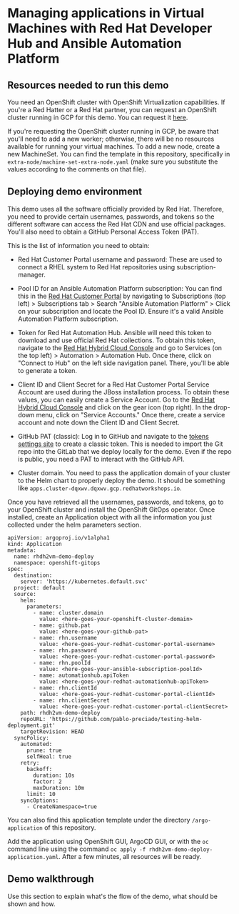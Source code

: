 # Managing applications in Virtual Machines with Red Hat Developer Hub and Ansible Automation Platform

## Resources needed to run this demo

You need an OpenShift cluster with OpenShift Virtualization capabilities. If you're a Red Hatter or a Red Hat partner, you can request an OpenShift cluster running in GCP for this demo. You can request it [here](https://catalog.demo.redhat.com/catalog?item=babylon-catalog-prod/gcp-gpte.ocp4-on-gcp.prod&utm_source=webapp&utm_medium=share-link).

If you're requesting the OpenShift cluster running in GCP, be aware that you'll need to add a new worker; otherwise, there will be no resources available for running your virtual machines. To add a new node, create a new MachineSet. You can find the template in this repository, specifically in `extra-node/machine-set-extra-node.yaml` (make sure you substitute the values according to the comments on that file). 

## Deploying demo environment

This demo uses all the software officially provided by Red Hat. Therefore, you need to provide certain usernames, passwords, and tokens so the different software can access the Red Hat CDN and use official packages. You'll also need to obtain a GitHub Personal Access Token (PAT). 

This is the list of information you need to obtain:

- Red Hat Customer Portal username and password: These are used to connect a RHEL system to Red Hat repositories using subscription-manager.

- Pool ID for an Ansible Automation Platform subscription: You can find this in the [Red Hat Customer Portal](https://access.redhat.com/) by navigating to Subscriptions (top left) > Subscriptions tab > Search "Ansible Automation Platform" > Click on your subscription and locate the Pool ID. Ensure it's a valid Ansible Automation Platform subscription.

- Token for Red Hat Automation Hub. Ansible will need this token to download and use official Red Hat collections. To obtain this token, navigate to the [Red Hat Hybrid Cloud Console](https://console.redhat.com) and go to Services (on the top left) > Automation > Automation Hub. Once there, click on "Connect to Hub" on the left side navigation panel. There, you'll be able to generate a token.

- Client ID and Client Secret for a Red Hat Customer Portal Service Account are used during the JBoss installation process. To obtain these values, you can easily create a Service Account. Go to the [Red Hat Hybrid Cloud Console](https://console.redhat.com) and click on the gear icon (top right). In the drop-down menu, click on "Service Accounts." Once there, create a service account and note down the Client ID and Client Secret.

- GitHub PAT (classic): Log in to GitHub and navigate to the [tokens settings site](https://github.com/settings/tokens) to create a classic token. This is needed to import the Git repo into the GitLab that we deploy locally for the demo. Even if the repo is public, you need a PAT to interact with the GitHub API.

- Cluster domain. You need to pass the application domain of your cluster to the Helm chart to properly deploy the demo. It should be something like `apps.cluster-dqxwv.dqxwv.gcp.redhatworkshops.io`. 

Once you have retrieved all the usernames, passwords, and tokens, go to your OpenShift cluster and install the OpenShift GitOps operator. Once installed, create an Application object with all the information you just collected under the helm parameters section. 

```
apiVersion: argoproj.io/v1alpha1
kind: Application
metadata:
  name: rhdh2vm-demo-deploy
  namespace: openshift-gitops
spec:
  destination:
    server: 'https://kubernetes.default.svc'
  project: default
  source:
    helm:
      parameters:
        - name: cluster.domain
          value: <here-goes-your-openshift-cluster-domain>
        - name: github.pat
          value: <here-goes-your-github-pat>
        - name: rhn.username
          value: <here-goes-your-redhat-customer-portal-username>
        - name: rhn.password
          value: <here-goes-your-redhat-customer-portal-password>
        - name: rhn.poolId
          value: <here-goes-your-ansible-subscription-poolId>
        - name: automationhub.apiToken
          value: <here-goes-your-redhat-automationhub-apiToken>
        - name: rhn.clientId
          value: <here-goes-your-redhat-customer-portal-clientId>
        - name: rhn.clientSecret
          value: <here-goes-your-redhat-customer-portal-clientSecret>
    path: rhdh2vm-demo-deploy
    repoURL: 'https://github.com/pablo-preciado/testing-helm-deployment.git'
    targetRevision: HEAD
  syncPolicy:
    automated:
      prune: true
      selfHeal: true
    retry:
      backoff:
        duration: 10s
        factor: 2
        maxDuration: 10m
      limit: 10
    syncOptions:
      - CreateNamespace=true
```
You can also find this application template under the directory `/argo-application` of this repository.

Add the application using OpenShift GUI, ArgoCD GUI, or with the `oc` command line using the command `oc apply -f rhdh2vm-demo-deploy-application.yaml`. After a few minutes, all resources will be ready.

## Demo walkthrough

Use this section to explain what's the flow of the demo, what should be shown and how.